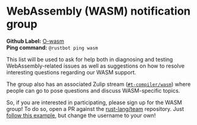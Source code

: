 # WebAssembly (WASM) notification group

**Github Label:** [O-wasm] <br>
**Ping command:** `@rustbot ping wasm`

[O-wasm]: https://github.com/rust-lang/rust/labels/O-wasm

This list will be used to ask for help both in diagnosing and testing
WebAssembly-related issues as well as suggestions on how to resolve
interesting questions regarding our WASM support.

The group also has an associated Zulip stream ([`#t-compiler/wasm`])
where people can go to pose questions and discuss WASM-specific
topics.

So, if you are interested in participating, please sign up for the
WASM group! To do so, open a PR against the [rust-lang/team]
repository. Just [follow this example][eg], but change the username to
your own!

[`#t-compiler/wasm`]: TODO
[rust-lang/team]: https://github.com/rust-lang/team
[eg]: https://github.com/rust-lang/team/pull/1581
